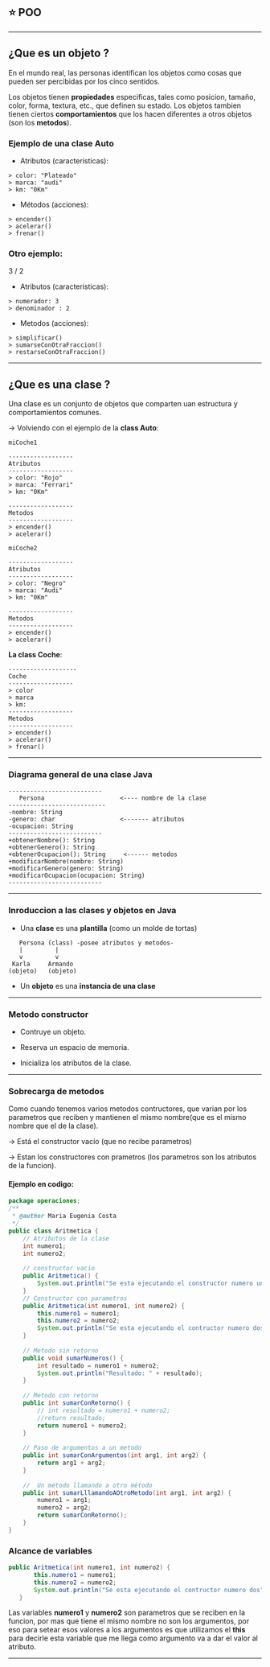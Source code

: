 ## :star:  POO

---

## ¿Que es un objeto ?

En el mundo real, las personas identifican los objetos como cosas que pueden ser percibidas por los cinco sentidos.

Los objetos tienen **propiedades** especificas, tales como posicion, tamaño, color, forma, textura, etc., que definen su estado. Los objetos tambien tienen ciertos **comportamientos** que los hacen diferentes a otros objetos (son los **metodos**).

### Ejemplo de una clase Auto


- Atributos (caracteristicas):
```
> color: "Plateado"
> marca: "audi"
> km: "0Km"
```

- Métodos (acciones):
```
> encender()
> acelerar()
> frenar()
```

### Otro ejemplo:

3 / 2

- Atributos (caracteristicas):
```
> numerador: 3
> denominador : 2
```

- Metodos (acciones):
```
> simplificar()
> sumarseConOtraFraccion()
> restarseConOtraFraccion()
```

---

## ¿Que es una clase ?

Una clase es un conjunto de objetos que comparten uan estructura y comportamientos comunes.

-> Volviendo con el ejemplo de la **class Auto**:

```
miCoche1

------------------
Atributos
------------------
> color: "Rojo"
> marca: "Ferrari"
> km: "0Km"

------------------
Metodos
------------------
> encender()
> acelerar()
```


```
miCoche2

------------------
Atributos
------------------
> color: "Negro"
> marca: "Audi"
> km: "0Km"

------------------
Metodos
------------------
> encender()
> acelerar()
```


**La class Coche**:
```
-------------------
Coche
------------------
> color
> marca
> km:
------------------
Metodos
------------------
> encender()
> acelerar()
> frenar()
```

---

### Diagrama general de una clase Java

```
--------------------------
   Persona                     <---- nombre de la clase
---------------------------
-nombre: String
-genero: char                  <------- atributos
-ocupacion: String
--------------------------
+obtenerNombre(): String
+obtenerGenero(): String
+obtenerOcupacion(): String     <------ metodos
+modificarNombre(nombre: String)
+modificarGenero(genero: String)
+modificarOcupacion(ocupacion: String)
--------------------------
```

---

### Inroduccion a las clases y objetos en Java

- Una **clase** es una **plantilla** (como un molde de tortas)

```
   Persona (class) -posee atributos y metodos-
   |         |
   v         v
 Karla     Armando
(objeto)   (objeto)
```

- Un **objeto** es una **instancia de una clase**

---

### Metodo constructor

- Contruye un objeto.

- Reserva un espacio de memoria.

- Inicializa los atributos de la clase.

---

### Sobrecarga de metodos

Como cuando tenemos varios metodos contructores, que varian por los parametros que reciben y mantienen el mismo nombre(que es el mismo nombre que el de la clase).

-> Está el constructor vacío (que no recibe parametros)

-> Estan los constructores con prametros (los parametros son los atributos de la funcion). 


#### Ejemplo en codigo:

```Java
package operaciones;
/**
 * @author Maria Eugenia Costa
 */
public class Aritmetica {
    // Atributos de la clase
    int numero1;
    int numero2;
        
    // constructor vacio
    public Aritmetica() {
        System.out.println("Se esta ejecutando el constructor numero uno");
    }
    // Constructor con parametros
    public Aritmetica(int numero1, int numero2) {
        this.numero1 = numero1;
        this.numero2 = numero2;
        System.out.println("Se esta ejecutando el contructor numero dos");
    }
    
    // Metodo sin retorno
    public void sumarNumeros() {
        int resultado = numero1 + numero2;
        System.out.println("Resultado: " + resultado);
    }
    
    // Metodo con retorno
    public int sumarConRetorno() {
        // int resultado = numero1 + numero2;
        //return resultado;
        return numero1 + numero2;
    }
    
    // Paso de argumentos a un metodo
    public int sumarConArgumentos(int arg1, int arg2) {
        return arg1 + arg2;
    }
    
    //  Un método llamando a otro método
    public int sumarLllamandoAOtroMetodo(int arg1, int arg2) {
        numero1 = arg1;
        numero2 = arg2;
        return sumarConRetorno();
    }
}
```

### Alcance de variables

```Java
public Aritmetica(int numero1, int numero2) {
       this.numero1 = numero1;
       this.numero2 = numero2;
       System.out.println("Se esta ejecutando el contructor numero dos");
   }
```

Las variables **numero1** y **numero2** son parametros que se reciben en la funcion, por mas que tiene el mismo nombre no son los argumentos, por eso para setear esos valores a los argumentos es que utilizamos el **this** para decirle esta variable que me llega como argumento va a dar el valor al atributo.


---
